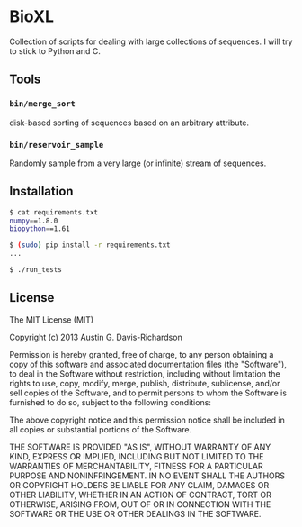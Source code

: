 # BioXL

Collection of scripts for dealing with large collections of sequences. I
will try to stick to Python and C.

## Tools

### `bin/merge_sort`

disk-based sorting of sequences based on an arbitrary attribute.

### `bin/reservoir_sample`

Randomly sample from a very large (or infinite) stream of sequences.

## Installation

```bash
$ cat requirements.txt
numpy==1.8.0
biopython==1.61

$ (sudo) pip install -r requirements.txt
...

$ ./run_tests
```

## License

The MIT License (MIT)

Copyright (c) 2013 Austin G. Davis-Richardson

Permission is hereby granted, free of charge, to any person obtaining a
copy of this software and associated documentation files (the
"Software"), to deal in the Software without restriction, including
without limitation the rights to use, copy, modify, merge, publish,
distribute, sublicense, and/or sell copies of the Software, and to
permit persons to whom the Software is furnished to do so, subject to
the following conditions:

The above copyright notice and this permission notice shall be included
in all copies or substantial portions of the Software.

THE SOFTWARE IS PROVIDED "AS IS", WITHOUT WARRANTY OF ANY KIND, EXPRESS
OR IMPLIED, INCLUDING BUT NOT LIMITED TO THE WARRANTIES OF
MERCHANTABILITY, FITNESS FOR A PARTICULAR PURPOSE AND NONINFRINGEMENT.
IN NO EVENT SHALL THE AUTHORS OR COPYRIGHT HOLDERS BE LIABLE FOR ANY
CLAIM, DAMAGES OR OTHER LIABILITY, WHETHER IN AN ACTION OF CONTRACT,
TORT OR OTHERWISE, ARISING FROM, OUT OF OR IN CONNECTION WITH THE
SOFTWARE OR THE USE OR OTHER DEALINGS IN THE SOFTWARE.
